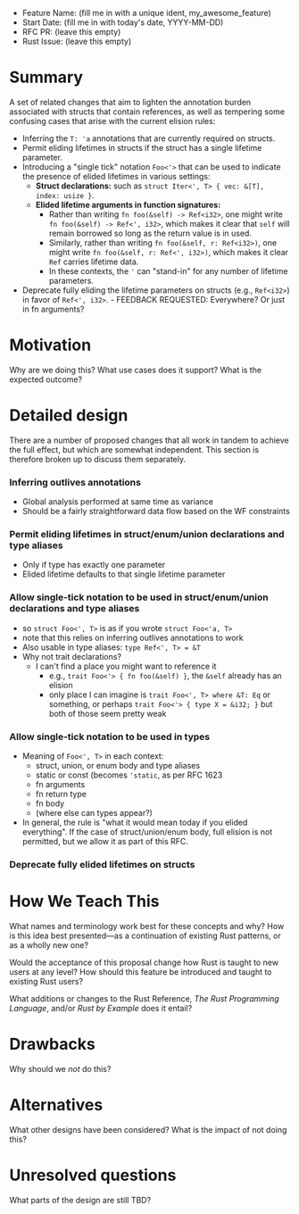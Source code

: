 - Feature Name: (fill me in with a unique ident, my_awesome_feature)
- Start Date: (fill me in with today's date, YYYY-MM-DD)
- RFC PR: (leave this empty)
- Rust Issue: (leave this empty)

# Summary
[summary]: #summary

A set of related changes that aim to lighten the annotation burden
associated with structs that contain references, as well as tempering
some confusing cases that arise with the current elision rules:

- Inferring the `T: 'a` annotations that are currently required on structs.
- Permit eliding lifetimes in structs if the struct has a single
  lifetime parameter.
- Introducing a "single tick" notation `Foo<'>` that can be used to
  indicate the presence of elided lifetimes in various settings:
  - **Struct declarations:** such as `struct Iter<', T> { vec: &[T], index: usize }`.
  - **Elided lifetime arguments in function signatures:**
      - Rather than writing `fn foo(&self) -> Ref<i32>`, one might write
        `fn foo(&self) -> Ref<', i32>`, which makes it clear that `self` will remain
        borrowed so long as the return value is in used.
      - Similarly, rather than writing `fn foo(&self, r: Ref<i32>)`,
        one might write `fn foo(&self, r: Ref<', i32>)`, which makes
        it clear `Ref` carries lifetime data.
      - In these contexts, the `'` can "stand-in" for any number of lifetime
        parameters.
- Deprecate fully eliding the lifetime parameters on structs (e.g.,
  `Ref<i32>`) in favor of `Ref<', i32>`.
      - FEEDBACK REQUESTED: Everywhere? Or just in fn arguments?

# Motivation
[motivation]: #motivation

Why are we doing this? What use cases does it support? What is the expected outcome?

# Detailed design
[design]: #detailed-design

There are a number of proposed changes that all work in tandem to
achieve the full effect, but which are somewhat independent. This
section is therefore broken up to discuss them separately.

### Inferring outlives annotations

- Global analysis performed at same time as variance
- Should be a fairly straightforward data flow based on the WF constraints

### Permit eliding lifetimes in struct/enum/union declarations and type aliases

- Only if type has exactly one parameter
- Elided lifetime defaults to that single lifetime parameter

### Allow single-tick notation to be used in struct/enum/union declarations and type aliases

- so `struct Foo<', T>` is as if you wrote `struct Foo<'a, T>`
- note that this relies on inferring outlives annotations to work
- Also usable in type aliases: `type Ref<', T> = &T`
- Why not trait declarations?
    - I can't find a place you might want to reference it
        - e.g., `trait Foo<'> { fn foo(&self) }`, the `&self` already has an elision
        - only place I can imagine is `trait Foo<', T> where &T: Eq` or something,
          or perhaps `trait Foo<'> { type X = &i32; }` but both of those seem
          pretty weak

### Allow single-tick notation to be used in types

- Meaning of `Foo<', T>` in each context:
    - struct, union, or enum body and type aliases
    - static or const (becomes `'static`, as per RFC 1623
    - fn arguments
    - fn return type
    - fn body
    - (where else can types appear?)
- In general, the rule is "what it would mean today if you elided
  everything".  If the case of struct/union/enum body, full elision is
  not permitted, but we allow it as part of this RFC.
  
### Deprecate fully elided lifetimes on structs

# How We Teach This
[how-we-teach-this]: #how-we-teach-this

What names and terminology work best for these concepts and why? 
How is this idea best presented—as a continuation of existing Rust patterns, or as a wholly new one?

Would the acceptance of this proposal change how Rust is taught to new users at any level? 
How should this feature be introduced and taught to existing Rust users?

What additions or changes to the Rust Reference, _The Rust Programming Language_, and/or _Rust by Example_ does it entail?

# Drawbacks
[drawbacks]: #drawbacks

Why should we *not* do this?

# Alternatives
[alternatives]: #alternatives

What other designs have been considered? What is the impact of not doing this?

# Unresolved questions
[unresolved]: #unresolved-questions

What parts of the design are still TBD?
